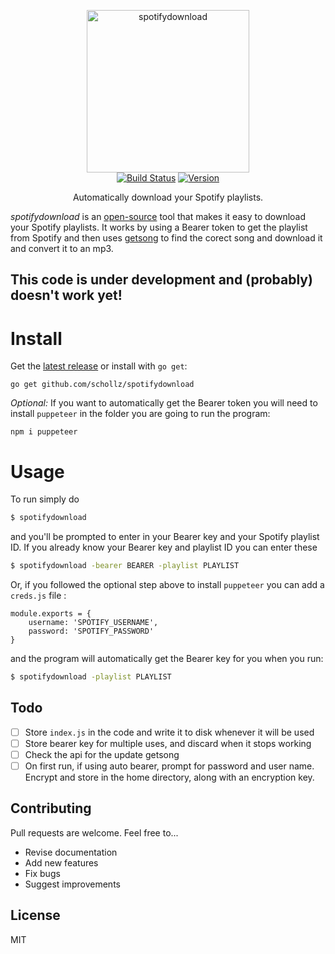 <p align="center">
<img
    src=""
    width="260" border="0" alt="spotifydownload">
<br>
<a href="https://travis-ci.org/schollz/spotifydownload"><img
src="https://img.shields.io/travis/schollz/spotifydownload.svg?style=flat-square"
alt="Build Status"></a> <a
href="https://github.com/schollz/spotifydownload/releases/latest"><img
src="https://img.shields.io/badge/version-0.1.0-brightgreen.svg?style=flat-square"
alt="Version"></a> </p>

<p align="center">Automatically download your Spotify playlists.</p>

*spotifydownload* is an [open-source](https://github.com/schollz/spotifydownload) tool that makes it easy to download your Spotify playlists. It works by using a Bearer token to get the playlist from Spotify and then uses [getsong](https://github.com/schollz/getsong) to find the corect song and download it and convert it to an mp3.

## This code is under development and (probably) doesn't work yet!

# Install

Get the [latest release](https://github.com/schollz/spotifydownload/releases/latest) or install with `go get`:

```
go get github.com/schollz/spotifydownload
```

_Optional:_ If you want to automatically get the Bearer token you will need to install `puppeteer` in the folder you are going to run the program:

```
npm i puppeteer
```

# Usage

To run simply do

```bash
$ spotifydownload
```

and you'll be prompted to enter in your Bearer key and your Spotify playlist ID. If you already know your Bearer key and playlist ID you can enter these

```bash
$ spotifydownload -bearer BEARER -playlist PLAYLIST
```

Or, if you followed the optional step above to install `puppeteer` you can add a `creds.js` file :

```
module.exports = {
    username: 'SPOTIFY_USERNAME',
    password: 'SPOTIFY_PASSWORD'
}
```

and the program will automatically get the Bearer key for you when you run:

```bash
$ spotifydownload -playlist PLAYLIST
```


## Todo

- [ ] Store `index.js` in the code and write it to disk whenever it will be used
- [ ] Store bearer key for multiple uses, and discard when it stops working
- [ ] Check the api for the update getsong
- [ ] On first run, if using auto bearer, prompt for password and user name. Encrypt and store in the home directory, along with an encryption key.

## Contributing

Pull requests are welcome. Feel free to...

- Revise documentation
- Add new features
- Fix bugs
- Suggest improvements


## License

MIT

